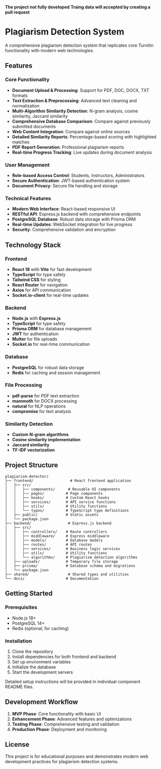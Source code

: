 **The project not fully developed**
**Traing data will accepted by creating a pull request**
# Plagiarism Detection System

A comprehensive plagiarism detection system that replicates core Turnitin functionality with modern web technologies.

## Features

### Core Functionality
- **Document Upload & Processing**: Support for PDF, DOC, DOCX, TXT formats
- **Text Extraction & Preprocessing**: Advanced text cleaning and normalization
- **Multi-Algorithm Similarity Detection**: N-gram analysis, cosine similarity, Jaccard similarity
- **Comprehensive Database Comparison**: Compare against previously submitted documents
- **Web Content Integration**: Compare against online sources
- **Detailed Similarity Reports**: Percentage-based scoring with highlighted matches
- **PDF Report Generation**: Professional plagiarism reports
- **Real-time Progress Tracking**: Live updates during document analysis

### User Management
- **Role-based Access Control**: Students, Instructors, Administrators
- **Secure Authentication**: JWT-based authentication system
- **Document Privacy**: Secure file handling and storage

### Technical Features
- **Modern Web Interface**: React-based responsive UI
- **RESTful API**: Express.js backend with comprehensive endpoints
- **PostgreSQL Database**: Robust data storage with Prisma ORM
- **Real-time Updates**: WebSocket integration for live progress
- **Security**: Comprehensive validation and encryption

## Technology Stack

### Frontend
- **React 18** with **Vite** for fast development
- **TypeScript** for type safety
- **Tailwind CSS** for styling
- **React Router** for navigation
- **Axios** for API communication
- **Socket.io-client** for real-time updates

### Backend
- **Node.js** with **Express.js**
- **TypeScript** for type safety
- **Prisma ORM** for database management
- **JWT** for authentication
- **Multer** for file uploads
- **Socket.io** for real-time communication

### Database
- **PostgreSQL** for robust data storage
- **Redis** for caching and session management

### File Processing
- **pdf-parse** for PDF text extraction
- **mammoth** for DOCX processing
- **natural** for NLP operations
- **compromise** for text analysis

### Similarity Detection
- **Custom N-gram algorithms**
- **Cosine similarity implementation**
- **Jaccard similarity**
- **TF-IDF vectorization**

## Project Structure

```
plagiarism-detector/
├── frontend/                 # React frontend application
│   ├── src/
│   │   ├── components/      # Reusable UI components
│   │   ├── pages/          # Page components
│   │   ├── hooks/          # Custom React hooks
│   │   ├── services/       # API service functions
│   │   ├── utils/          # Utility functions
│   │   └── types/          # TypeScript type definitions
│   ├── public/             # Static assets
│   └── package.json
├── backend/                 # Express.js backend
│   ├── src/
│   │   ├── controllers/    # Route controllers
│   │   ├── middleware/     # Express middleware
│   │   ├── models/         # Database models
│   │   ├── routes/         # API routes
│   │   ├── services/       # Business logic services
│   │   ├── utils/          # Utility functions
│   │   └── algorithms/     # Plagiarism detection algorithms
│   ├── uploads/            # Temporary file storage
│   ├── prisma/             # Database schema and migrations
│   └── package.json
├── shared/                  # Shared types and utilities
└── docs/                   # Documentation
```

## Getting Started

### Prerequisites
- Node.js 18+ 
- PostgreSQL 14+
- Redis (optional, for caching)

### Installation

1. Clone the repository
2. Install dependencies for both frontend and backend
3. Set up environment variables
4. Initialize the database
5. Start the development servers

Detailed setup instructions will be provided in individual component README files.

## Development Workflow

1. **MVP Phase**: Core functionality with basic UI
2. **Enhancement Phase**: Advanced features and optimizations
3. **Testing Phase**: Comprehensive testing and validation
4. **Production Phase**: Deployment and monitoring

## License

This project is for educational purposes and demonstrates modern web development practices for plagiarism detection systems.
